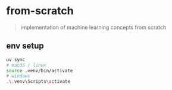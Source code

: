 # from-scratch

> implementation of machine learning concepts from scratch

## env setup

```bash
uv sync
# macOS / linux
source .venv/bin/activate
# windows
.\.venv\Scripts\activate
```

